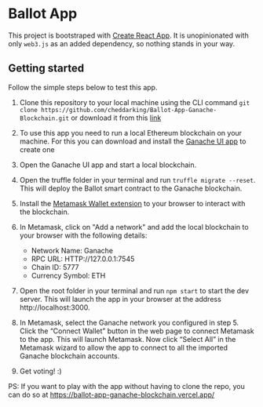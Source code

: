# Ballot App

This project is bootstraped with [Create React App](https://create-react-app.dev). It is unopinionated with only `web3.js` as an added dependency, so nothing stands in your way.

## Getting started

Follow the simple steps below to test this app.

1.  Clone this repository to your local machine using the CLI command `git clone https://github.com/cheddarking/Ballot-App-Ganache-Blockchain.git` or download it from this [link](https://github.com/cheddarking/Ballot-App-Ganache-Blockchain/archive/refs/heads/main.zip)

2. To use this app you need to run a local Ethereum blockchain on your machine. For this you can download and install the [Ganache UI app](https://trufflesuite.com/ganache/) to create one 

3. Open the Ganache UI app and start a local blockchain. 

4. Open the truffle folder in your terminal and run `truffle migrate --reset`. This will deploy the Ballot smart contract to the Ganache blockchain.

5. Install the [Metamask Wallet extension]( https://metamask.io/download/) to your browser to interact with the blockchain.

6. In Metamask, click on "Add a network" and add the local blockchain to your browser with the following details:
    - Network Name: Ganache 
    - RPC URL: HTTP://127.0.0.1:7545
    - Chain ID: 5777
    - Currency Symbol: ETH

7. Open the root folder in your terminal and run `npm start` to start the dev server. This will launch the app in your browser at the address http://localhost:3000.

8. In Metamask, select the Ganache network you configured in step 5. Click the “Connect Wallet” button in the web page to connect Metamask to the app. This will launch Metamask. Now click “Select All” in the Metamask wizard to allow the app to connect to all the imported Ganache blockchain accounts.

9. Get voting! :)

PS: If you want to play with the app without having to clone the repo, you can do so at https://ballot-app-ganache-blockchain.vercel.app/